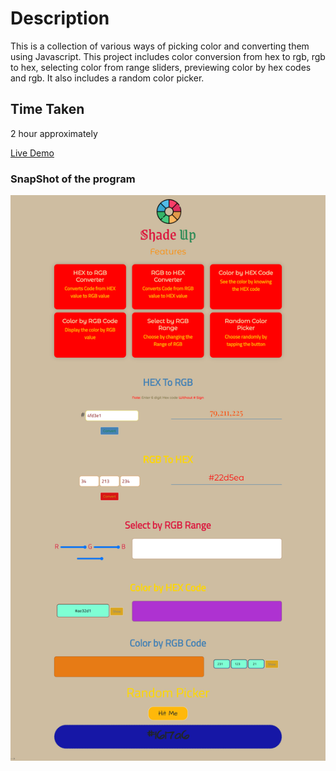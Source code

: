 # Description
This is a collection of various ways of picking color and converting them using Javascript. This project includes color conversion from hex to rgb, rgb to hex, selecting color from range sliders, previewing color by hex codes and rgb. It also includes a random color picker.
## Time Taken

2 hour approximately

[Live Demo](https://regform-akj.netlify.app/)

### SnapShot of the program

![Snap](./snap.png)